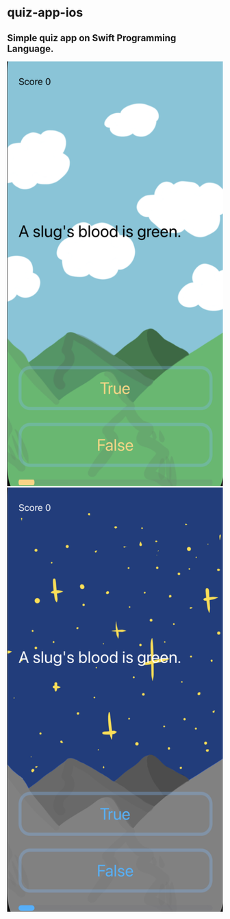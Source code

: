 # quiz-app-ios
## Simple quiz app on Swift Programming Language.

![Light Apperence of the Interface](light_mode_preview.png)
![Dark Apperence of the Interface](dark_mode_preview.png)
